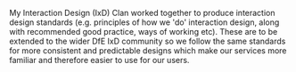 My Interaction Design (IxD) Clan worked together to produce interaction design standards (e.g. principles of how we 'do' interaction design, along with recommended good practice, ways of working etc). 
These are to be extended to the wider DfE IxD community so we follow the same standards for more consistent and predictable designs which make our services more familiar and therefore easier to use for our users.
